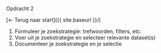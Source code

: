 Opdracht 2

[← Terug naar start]({{ site.baseurl }}/)

1. Formuleer je zoekstrategie: trefwoorden, filters, etc. 
2. Voer uit je zoekstrategie en selecteer relevante dataset(s)
3. Documenteer je zoekstrategie en je selectie
